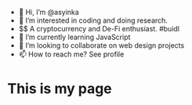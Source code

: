 - 👋 Hi, I’m @asyinka
- 👀 I’m interested in coding and doing research. 
- $$ A cryptocurrency and De-Fi enthusiast. #buidl
- 🌱 I’m currently learning JavaScript
- 💞️ I’m looking to collaborate on web design projects
- 📫 How to reach me? See profile 

# This is my page
<!---
asyinka/asyinka is a ✨ special ✨ repository because its `README.md` (this file) appears on your GitHub profile.
You can click the Preview link to take a look at your changes.
--->
